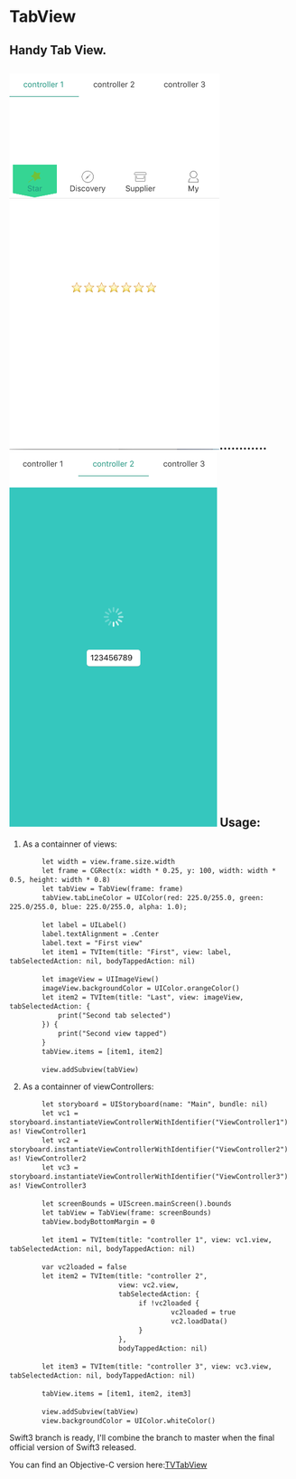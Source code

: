 # TabView
Handy Tab View. 
---
![TV1](https://github.com/DingHub/ScreenShots/blob/master/TVTabView/1.png)............
![TV2](https://github.com/DingHub/ScreenShots/blob/master/TVTabView/2.png)
Usage:
---
1. As a containner of views:
```
        let width = view.frame.size.width
        let frame = CGRect(x: width * 0.25, y: 100, width: width * 0.5, height: width * 0.8)
        let tabView = TabView(frame: frame)
        tabView.tabLineColor = UIColor(red: 225.0/255.0, green: 225.0/255.0, blue: 225.0/255.0, alpha: 1.0);
        
        let label = UILabel()
        label.textAlignment = .Center
        label.text = "First view"
        let item1 = TVItem(title: "First", view: label, tabSelectedAction: nil, bodyTappedAction: nil)
        
        let imageView = UIImageView()
        imageView.backgroundColor = UIColor.orangeColor()
        let item2 = TVItem(title: "Last", view: imageView, tabSelectedAction: {
            print("Second tab selected")
        }) {
            print("Second view tapped")
        }
        tabView.items = [item1, item2]
        
        view.addSubview(tabView)
```
2. As a containner of viewControllers:
```
        let storyboard = UIStoryboard(name: "Main", bundle: nil)
        let vc1 = storyboard.instantiateViewControllerWithIdentifier("ViewController1") as! ViewController1
        let vc2 = storyboard.instantiateViewControllerWithIdentifier("ViewController2") as! ViewController2
        let vc3 = storyboard.instantiateViewControllerWithIdentifier("ViewController3") as! ViewController3
        
        let screenBounds = UIScreen.mainScreen().bounds
        let tabView = TabView(frame: screenBounds)
        tabView.bodyBottomMargin = 0
        
        let item1 = TVItem(title: "controller 1", view: vc1.view, tabSelectedAction: nil, bodyTappedAction: nil)
        
        var vc2loaded = false
        let item2 = TVItem(title: "controller 2",
                           view: vc2.view,
                           tabSelectedAction: {
                                if !vc2loaded {
                                        vc2loaded = true
                                        vc2.loadData()
                                }
                           },
                           bodyTappedAction: nil)
        
        let item3 = TVItem(title: "controller 3", view: vc3.view, tabSelectedAction: nil, bodyTappedAction: nil)
        
        tabView.items = [item1, item2, item3]

        view.addSubview(tabView)
        view.backgroundColor = UIColor.whiteColor()
```

Swift3 branch is ready, I'll combine the branch to master when the final official version of Swift3 released.

You can find an Objective-C version here:[TVTabView](https://github.com/DingHub/TVTabView)
